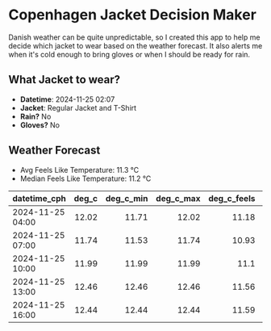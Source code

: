 
# Copenhagen Jacket Decision Maker

Danish weather can be quite unpredictable, so I created this app to help me decide which jacket to wear based on the weather forecast. 
It also alerts me when it's cold enough to bring gloves or when I should be ready for rain.

## What Jacket to wear?

- **Datetime**: 2024-11-25 02:07
- **Jacket**: Regular Jacket and T-Shirt
- **Rain?** No
- **Gloves?** No

## Weather Forecast
- Avg Feels Like Temperature: 11.3 °C
- Median Feels Like Temperature: 11.2 °C

| datetime_cph     |   deg_c |   deg_c_min |   deg_c_max |   deg_c_feels | weather   | wind   | rain   |
|:-----------------|--------:|------------:|------------:|--------------:|:----------|:-------|:-------|
| 2024-11-25 04:00 |   12.02 |       11.71 |       12.02 |         11.18 | Clouds    | High   | None   |
| 2024-11-25 07:00 |   11.74 |       11.53 |       11.74 |         10.93 | Clouds    | High   | None   |
| 2024-11-25 10:00 |   11.99 |       11.99 |       11.99 |         11.1  | Clouds    | High   | None   |
| 2024-11-25 13:00 |   12.46 |       12.46 |       12.46 |         11.56 | Clouds    | High   | None   |
| 2024-11-25 16:00 |   12.44 |       12.44 |       12.44 |         11.59 | Clouds    | High   | None   |
        